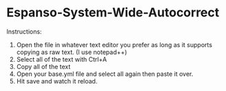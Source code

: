 # Espanso-System-Wide-Autocorrect 
Instructions: 

1. Open the file in whatever text editor you prefer as long as it supports copying as raw text. (I use notepad++) 
2. Select all of the text with Ctrl+A 
3. Copy all of the text 
5. Open your base.yml file and select all again then paste it over. 
6. Hit save and watch it reload. 


